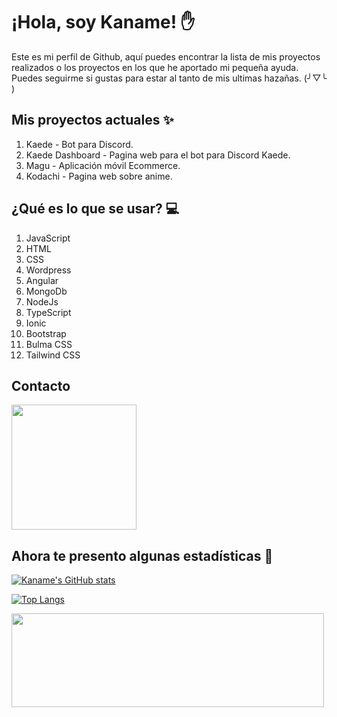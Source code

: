 # ¡Hola, soy Kaname! ✋
Este es mi perfil de Github, aquí puedes encontrar la lista de mis proyectos realizados o los proyectos en los que he aportado mi pequeña ayuda. Puedes seguirme si gustas para estar al tanto de mis ultimas hazañas. (╯▽╰ )


## Mis proyectos actuales ✨
1. Kaede - Bot para Discord.
2. Kaede Dashboard - Pagina web para el bot para Discord Kaede.
3. Magu - Aplicación móvil Ecommerce.
4. Kodachi - Pagina web sobre anime.

## ¿Qué es lo que se usar? 💻
1. JavaScript
2. HTML
3. CSS
4. Wordpress
5. Angular
6. MongoDb
7. NodeJs
8. TypeScript
9. Ionic
10. Bootstrap
11. Bulma CSS
12. Tailwind CSS

## Contacto
<a href="https://discord.com/users/858367536240394259">
<img src="https://discord.com/assets/fc0b01fe10a0b8c602fb0106d8189d9b.png" width="200">
</a>


## Ahora te presento algunas estadísticas 🔢
[![Kaname's GitHub stats](https://github-readme-stats.vercel.app/api?username=kaname-png&show_icons=true&theme=radical)](https://github.com/kaname-png)

[![Top Langs](https://github-readme-stats.vercel.app/api/top-langs/?username=kaname-png&theme=radical&layout=compact)](https://github.com/kaname-png)

<img src="https://raw.githubusercontent.com/kaname-png/kaname-png/master/assets/github-contributions.svg" width="500" height="150" />
